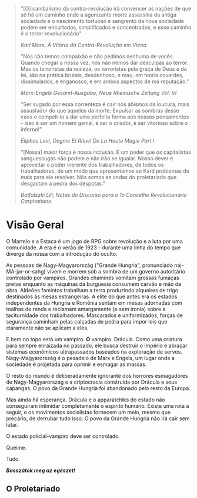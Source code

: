 
> "[O] canibalismo da contra-revolução irá convencer as nações de que só há um caminho onde a agonizante morte assassina da antiga sociedade e o nascimento tortuoso e sangrento da nova sociedade podem ser encurtados, simplificados e concentrados, e esse caminho é o terror revolucionário"
>
> _Karl Marx, A Vitória da Contra-Revolução em Viena_
>
> "Nós não temos compaixão e não pedimos nenhuma de vocês. Quando chegar a nossa vez, nós não iremos dar desculpas ao terror. Mas os terroristas da realeza, os terroristas pela graça de Deus e da lei, são na prática brutais, desdenhoso, e mau, em teoria covardes, dissimulados, e enganosos, e em ambos aspectos de má reputação."
>
> _Marx-Engels Gesamt-Ausgabe, Neue Rheinische Zeitung Vol. VI_
>
> "Ser sugado por essa correnteza é cair nos abismos da loucura, mais assustador do que aqueles da morte; Expulsar as sombras desse caos e compeli-lo a dar uma perfeita forma aos nossos pensamentos - isso é ser um homem genial, é ser o criador, é ser vitorioso sobre o inferno!"
>
> _Éliphas Lévi, Dogme Et Rituel De La Haute Magie Part I_
>
> "[Nossa] maior força é nossa inclusão. É um poder que os capitalistas sanguessugas não podem e não irão se igualar. Nosso dever é aproveitar o poder inerente dos trabalhadores, de todos os trabalhadores, de um modo que apresentamos ao Kard problemas de mais para ele resolver. Nós somos as ondas do proletariado que desgastam a pedra dos déspotas."
>
>  _Batfalszki Lili, Notas do Discurso para o 1o Concelho Revolucionário Carphatiano._

# Visão Geral

O Martelo e a Estaca é um jogo de RPG sobre revolução e a luta por uma comunidade. A era é o verão de 1923 - durante uma linha do tempo que diverge da nossa com a introdução do oculto.

As pessoas de Nagy-Magyarország ("Grande Hungria", pronunciado naj-MA-jar-or-sahg) vivem e morrem sob a sombra de um governo autoritário controlado por vampiros. Grandes chaminés vomitam grossas fumaças pretas enquanto as máquinas da burguesia consumem carvão e mão de obra. Aldeões famintos trabalham a terra produzindo alqueires de trigo destinados às mesas estrangeiras. A elite do que antes era os estados independentes da Hungria e Romênia sentam em mesas adornadas com toalhas de renda e reclamam amargamente (e sem ironia) sobre a taciturnidade dos trabalhadores. Mascarados e uniformizados, forças de segurança caminham pelas calçadas de pedra para impor leis que claramente não se aplicam a eles.

E bem no topo está um vampiro. **O** vampiro. Drácula. Como uma criatura para sempre enraizada no passado, ele busca destruir o Império e abraçar sistemas econômicos ultrapassados baseados na exploração de servos. Nagy-Magyarország é o pesadelo de Marx e Engels, um lugar onde a sociedade é projetada para oprimir e esmagar as massas.

O resto do mundo é deliberadamente ignorante dos horrores esmagadores de Nagy-Magyarország e a criptocracia construída por Drácula e seus capangas. O povo da Grande Hungria foi abandonado pelo resto da Europa.

Mas ainda há esperança. Drácula e o apparatchiks do estado não conseguiram intimidar completamente o espírito humano. Existe uma rota a seguir, e os movimentos socialistas fornecem um meio, mesmo que precário, de derrubar tudo isso. O povo da Grande Hungria não irá cair sem lutar.

O estado policial-vampiro deve ser controlado.

Queime.

Tudo.

**_Basszátok meg az egészet!_**

## O Proletariado

